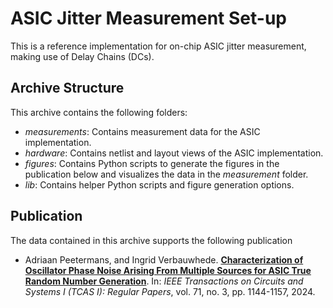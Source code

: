 # ASIC Jitter Measurement Set-up

This is a reference implementation for on-chip ASIC jitter measurement, making use of Delay Chains (DCs).

## Archive Structure

This archive contains the following folders:
- *measurements*: Contains measurement data for the ASIC implementation.
- *hardware*: Contains netlist and layout views of the ASIC implementation.
- *figures*: Contains Python scripts to generate the figures in the publication below and visualizes the data in the *measurement* folder.
- *lib*: Contains helper Python scripts and figure generation options.

## Publication

The data contained in this archive supports the following publication
- Adriaan Peetermans, and Ingrid Verbauwhede. **[Characterization of Oscillator Phase Noise Arising From Multiple Sources for ASIC True Random Number Generation](https://ieeexplore.ieee.org/abstract/document/10382418)**. In: *IEEE Transactions on Circuits and Systems I (TCAS I): Regular Papers*, vol. 71, no. 3, pp. 1144-1157, 2024.
